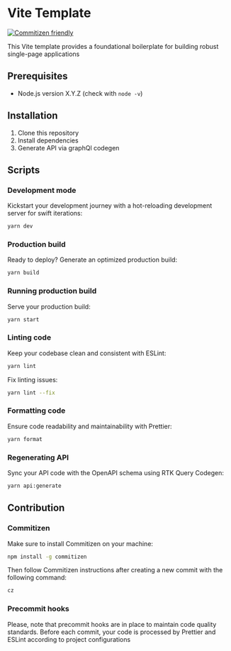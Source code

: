 # Vite Template

[![Commitizen friendly](https://img.shields.io/badge/commitizen-friendly-brightgreen.svg)](http://commitizen.github.io/cz-cli/)

This Vite template provides a foundational boilerplate for building robust single-page applications

## Prerequisites

- Node.js version X.Y.Z (check with `node -v`)

## Installation

1. Clone this repository
2. Install dependencies
3. Generate API via graphQl codegen

## Scripts

### Development mode

Kickstart your development journey with a hot-reloading development server for swift iterations:

```bash
yarn dev
```

### Production build

Ready to deploy? Generate an optimized production build:

```bash
yarn build
```

### Running production build

Serve your production build:

```bash
yarn start
```

### Linting code

Keep your codebase clean and consistent with ESLint:

```bash
yarn lint
```

Fix linting issues:

```bash
yarn lint --fix
```

### Formatting code

Ensure code readability and maintainability with Prettier:

```bash
yarn format
```

### Regenerating API

Sync your API code with the OpenAPI schema using RTK Query Codegen:

```bash
yarn api:generate
```

## Contribution

### Commitizen

Make sure to install Commitizen on your machine:

```bash
npm install -g commitizen
```

Then follow Commitizen instructions after creating a new commit with the following command:

```bash
cz
```

### Precommit hooks

Please, note that precommit hooks are in place to maintain code quality standards. Before each commit, your code is processed by Prettier and ESLint according to project configurations

